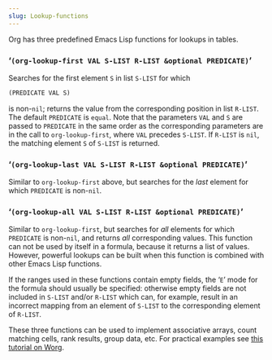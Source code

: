 ```yaml
---
slug: Lookup-functions
---
```


Org has three predefined Emacs Lisp functions for lookups in tables.

### ‘`(org-lookup-first VAL S-LIST R-LIST &optional PREDICATE)`’

Searches for the first element `S` in list `S-LIST` for which

```lisp
(PREDICATE VAL S)
```

is non-`nil`; returns the value from the corresponding position in list `R-LIST`. The default `PREDICATE` is `equal`. Note that the parameters `VAL` and `S` are passed to `PREDICATE` in the same order as the corresponding parameters are in the call to `org-lookup-first`, where `VAL` precedes `S-LIST`. If `R-LIST` is `nil`, the matching element `S` of `S-LIST` is returned.

### ‘`(org-lookup-last VAL S-LIST R-LIST &optional PREDICATE)`’

Similar to `org-lookup-first` above, but searches for the *last* element for which `PREDICATE` is non-`nil`.

### ‘`(org-lookup-all VAL S-LIST R-LIST &optional PREDICATE)`’

Similar to `org-lookup-first`, but searches for *all* elements for which `PREDICATE` is non-`nil`, and returns *all* corresponding values. This function can not be used by itself in a formula, because it returns a list of values. However, powerful lookups can be built when this function is combined with other Emacs Lisp functions.

If the ranges used in these functions contain empty fields, the ‘`E`’ mode for the formula should usually be specified: otherwise empty fields are not included in `S-LIST` and/or `R-LIST` which can, for example, result in an incorrect mapping from an element of `S-LIST` to the corresponding element of `R-LIST`.

These three functions can be used to implement associative arrays, count matching cells, rank results, group data, etc. For practical examples see [this tutorial on Worg](https://orgmode.org/worg/org-tutorials/org-lookups.html).
